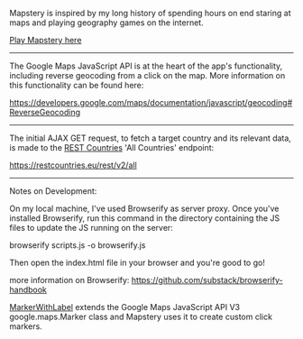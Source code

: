 Mapstery is inspired by my long history of spending hours on end staring at maps and playing geography games on the internet.

[Play Mapstery here](http://silentdjay.github.io/Mapstery/)

---

The Google Maps JavaScript API is at the heart of the app's functionality, including reverse geocoding from a click on the map. More information on this functionality can be found here:

https://developers.google.com/maps/documentation/javascript/geocoding#ReverseGeocoding

---

The initial AJAX GET request, to fetch a target country and its relevant data, is made to the [REST Countries](https://restcountries.eu) 'All Countries' endpoint:

https://restcountries.eu/rest/v2/all

---

Notes on Development:

On my local machine, I've used Browserify as server proxy. Once you've installed Browserify, run this command in the directory containing the JS files to update the JS running on the server:

browserify scripts.js -o browserify.js

Then open the index.html file in your browser and you're good to go!

more information on Browserify: https://github.com/substack/browserify-handbook

[MarkerWithLabel](https://github.com/jesstelford/node-MarkerWithLabel) extends the Google Maps JavaScript API V3 google.maps.Marker class and Mapstery uses it to create custom click markers.
